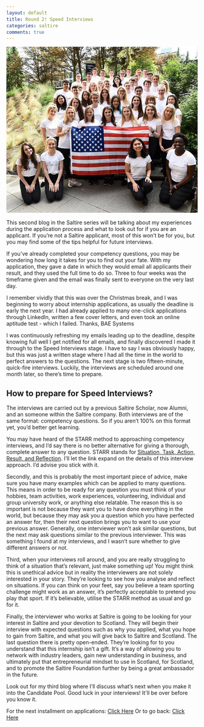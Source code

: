 ```yaml
---
layout: default
title: Round 2! Speed Interviews
categories: saltire
comments: true
---
```


![Saltire](/images/saltireUSA.jpg)

This second blog in the Saltire series will be talking about my experiences during the application process and what to look out for if you are an applicant. If you’re not a Saltire applicant, most of this won’t be for you, but you may find some of the tips helpful for future interviews.

If you’ve already completed your  competency questions, you may be wondering how long it takes for you to find out your fate. With my application, they gave a date in which they would email all applicants their result, and they used the full time to do so. Three to four weeks was the timeframe given and the email was finally sent to everyone on the very last day. 

I remember vividly that this was over the Christmas break, and I was beginning to worry about internship applications, as usually the deadline is early the next year. I had already applied to many one-click applications through LinkedIn, written a few cover letters, and even took an online aptitude test - which I failed. Thanks, BAE Systems

I was continuously refreshing my emails leading up to the deadline, despite knowing full well I get notified for all emails, and finally discovered I made it through to the Speed Interviews stage. I have to say I was obviously happy, but this was just a written stage where I had all the time in the world to perfect answers to the questions. The next stage is two fifteen-minute, quick-fire interviews. Luckily, the interviews are scheduled around one month later, so there’s time to prepare.

## How to prepare for Speed Interviews?

The interviews are carried out by a previous Saltire Scholar, now Alumni, and an someone within the Saltire company. Both interviews are of the same format: competency questions. So if you aren’t 100% on this format yet, you’d better get learning.

You may have heard of the STARR method to approaching competency interviews, and I’d say there is no better alternative for giving a thorough, complete answer to any question. STARR stands for [Situation, Task, Action, Result, and Reflection](https://www.iamexpat.nl/career/employment-news/are-you-starr-your-job-interviews). I’ll let the link expand on the details of this interview approach. I’d advise you stick with it.

Secondly, and this is probably the most important piece of advice, make sure you have many examples which can be applied to many questions. This means in order to be ready for any question you must think of your hobbies, team activities, work experiences, volunteering, individual and group university work, or anything else relatable. The reason this is so important is not because they want you to have done everything in the world, but because they may ask you a question which you have perfected an answer for, then their next question brings you to want to use your previous answer. Generally, one interviewer won’t ask similar questions, but the next may ask questions similar to the previous interviewer. This was something I found at my interviews, and I wasn’t sure whether to give different answers or not.

Third, when your interviews roll around, and you are really struggling to think of a situation that’s relevant, just make something up! You might think this is unethical advice but in reality the interviewers are not solely interested in your story. They’re looking to see how you analyse and reflect on situations. If you can think on your feet, say you believe a team sporting challenge might work as an answer, it’s perfectly acceptable to pretend you play that sport. If it’s believable, utilise the STARR method as usual and go for it.

Finally, the interviewer who works at Saltire is going to be looking for your interest in Saltire and your devotion to Scotland. They will begin their interview with expected questions such as why you applied, what you hope to gain from Saltire, and what you will give back to Saltire and Scotland. The last question there is pretty open-ended. They’re looking for to you understand that this internship isn’t a gift. It’s a way of allowing you to network with industry leaders, gain new understanding in business, and ultimately put that entrepreneurial mindset to use in Scotland, for Scotland, and to promote the Saltire Foundation further by being a great ambassador in the future.

Look out for my third blog where I’ll discuss what’s next when you make it into the Candidate Pool. Good luck in your interviews! It'll be over before you know it.

For the next installment on applications: [Click Here](2018-6-5-Saltire3.md)
Or to go back: [Click Here](2018-6-1-Saltire1.md)
